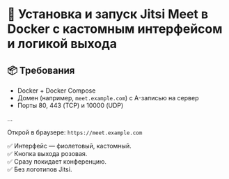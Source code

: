 # 🚀 Установка и запуск Jitsi Meet в Docker с кастомным интерфейсом и логикой выхода

## 📦 Требования

- Docker + Docker Compose
- Домен (например, `meet.example.com`) с A-записью на сервер
- Порты 80, 443 (TCP) и 10000 (UDP)

...

Открой в браузере: `https://meet.example.com`

✅ Интерфейс — фиолетовый, кастомный.  
✅ Кнопка выхода розовая.  
✅ Сразу покидает конференцию.  
✅ Без логотипов Jitsi.